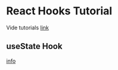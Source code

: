 # React Hooks Tutorial
Vide tutorials [link](https://www.youtube.com/playlist?list=PLC3y8-rFHvwisvxhZ135pogtX7_Oe3Q3A)

## useState Hook
[info](https://www.youtube.com/watch?v=lAW1Jmmr9hc&list=PLC3y8-rFHvwisvxhZ135pogtX7_Oe3Q3A&index=2)
